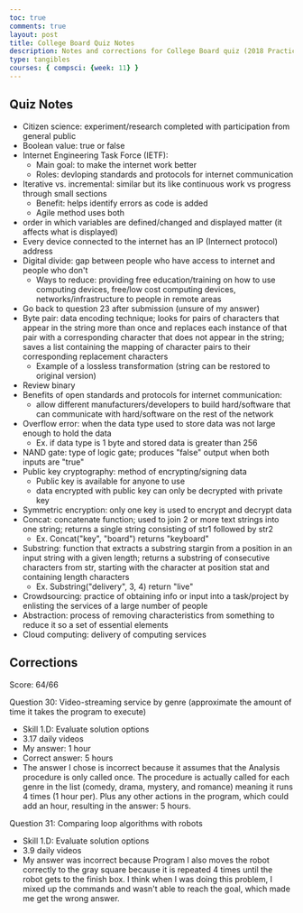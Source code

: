 ```yaml
---
toc: true
comments: true
layout: post
title: College Board Quiz Notes
description: Notes and corrections for College Board quiz (2018 Practice MCQ)
type: tangibles
courses: { compsci: {week: 11} }
---
```


## Quiz Notes
- Citizen science: experiment/research completed with participation from general public
- Boolean value: true or false
- Internet Engineering Task Force (IETF):
    - Main goal: to make the internet work better
    - Roles: devloping standards and protocols for internet communication
- Iterative vs. incremental: similar but its like continuous work vs progress through small sections
    - Benefit: helps identify errors as code is added
    - Agile method uses both
- order in which variables are defined/changed and displayed matter (it affects what is displayed)
- Every device connected to the internet has an IP (Internect protocol) address
- Digital divide: gap between people who have access to internet and people who don't
    - Ways to reduce: providing free education/training on how to use computing devices, free/low cost computing devices, networks/infrastructure to people in remote areas
- Go back to question 23 after submission (unsure of my answer)
- Byte pair: data encoding technique; looks for pairs of characters that appear in the string more than once and replaces each instance of that pair with a corresponding character that does not appear in the string; saves a list containing the mapping of character pairs to their corresponding replacement characters
    - Example of a lossless transformation (string can be restored to original version)
- Review binary
- Benefits of open standards and protocols for internet communication:
    - allow different manufacturers/developers to build hard/software that can communicate with hard/software on the rest of the network
- Overflow error: when the data type used to store data was not large enough to hold the data
    - Ex. if data type is 1 byte and stored data is greater than 256
- NAND gate: type of logic gate; produces "false" output when both inputs are "true"
- Public key cryptography: method of encrypting/signing data
    - Public key is available for anyone to use
    - data encrypted with public key can only be decrypted with private key
- Symmetric encryption: only one key is used to encrypt and decrypt data
- Concat: concatenate function; used to join 2 or more text strings into one string; returns a single string consisting of str1 followed by str2
    - Ex. Concat("key", "board") returns "keyboard"
- Substring: function that extracts a substring stargin from a position in an input string with a given length; returns a substring of consecutive characters from str, starting with the character at position stat and containing length characters
    - Ex. Substring("delivery", 3, 4) return "live"
- Crowdsourcing: practice of obtaining info or input into a task/project by enlisting the services of a large number of people
- Abstraction: process of removing characteristics from something to reduce it so a set of essential elements
- Cloud computing: delivery of computing services

## Corrections
Score: 64/66

Question 30: Video-streaming service by genre (approximate the amount of time it takes the program to execute)
- Skill 1.D: Evaluate solution options 
- 3.17  daily videos
- My answer: 1 hour
- Correct answer: 5 hours
- The answer I chose is incorrect because it assumes that the Analysis procedure is only called once. The procedure is actually called for each genre in the list (comedy, drama, mystery, and romance) meaning it runs 4 times (1 hour per). Plus any other actions in the program, which could add an hour, resulting in the answer: 5 hours.

Question 31: Comparing loop algorithms with robots
- Skill 1.D: Evaluate solution options 
- 3.9 daily videos
- My answer was incorrect because Program I also moves the robot correctly to the gray square because it is repeated 4 times until the robot gets to the finish box. I think when I was doing this problem, I mixed up the commands and wasn't able to reach the goal, which made me get the wrong answer.